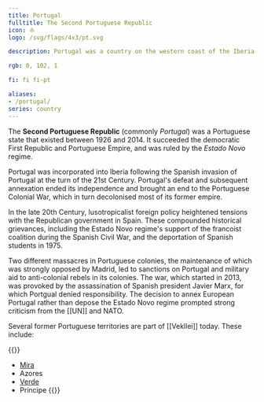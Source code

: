 ```yaml
---
title: Portugal
fulltitle: The Second Portuguese Republic
icon: ⛵️
logo: /svg/flags/4x3/pt.svg

description: Portugal was a country on the western coast of the Iberia, and existed in an area now occupied by the constituent state of the same name in Iberia.

rgb: 0, 102, 1

fi: fi fi-pt

aliases:
- /portugal/
series: country
---
```


The **Second Portuguese Republic** (commonly *Portugal*) was a Portuguese state that existed between 1926 and 2014. It succeeded the democratic First Republic and Portuguese Empire, and was ruled by the *Estado Novo* regime.

Portugal was incorporated into Iberia following the Spanish invasion of Portugal at the turn of the 21st Century. Portugal's defeat and subsequent annexation ended its independence and brought an end to the Portuguese Colonial War, which in turn decolonised most of its former empire.

In the late 20th Century, lusotropicalist foreign policy heightened tensions with the Republican government in Spain. These compounded historical grievances, including the Estado Novo regime's support of the francoist coalition during the Spanish Civil War, and the deportation of Spanish students in 1975.

Two different massacres in Portuguese colonies, the maintenance of which was strongly opposed by Madrid, led to sanctions on Portugal and military aid to anti-colonial rebels in its colonies. The war, which started in 2013, was provoked by the assassination of Spanish president Javier Marx, for which Portgual denied responsibility. The decision to annex European Portugal rather than depose the Estado Novo regime prompted strong criticism from the [[UN]] and NATO.

Several former Portuguese territories are part of [[Vekllei]] today. These include:

{{<note panel>}}
* [<span class="fi fi-mira"></span> Mira](/mira/)
* Azores
* [<span class="fi fi-verde"></span> Verde](/verde/)
* Principe
{{</note>}}
